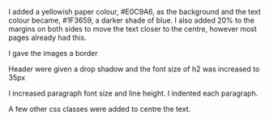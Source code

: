 I added a yellowish paper colour, #E0C9A6, as the background and the text colour became, #1F3659, a darker shade of blue. I also added 20% to the margins on both sides to move the text closer to the centre, however most pages already had this.

I gave the images a border

Header were given a drop shadow and the font size of h2 was increased to 35px

I increased paragraph font size and line height. I indented each paragraph.

A few other css classes were added to centre the text.
